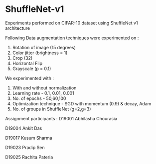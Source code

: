 # ShuffleNet-v1
Experiments performed on CIFAR-10 dataset using ShuffleNet v1 architecture 


Following Data augmentation techniques were experimented on :
1. Rotation of image (15 degrees)
2. Color jitter (brightness = 1)
3. Crop (32)
4. Horizontal Flip
5. Grayscale (p = 0.1)

We experimented with :
1. With and without normalization
2. Learning rate - 0.1, 0.01, 0.001
3. No. of epochs - 50,60,100 
4. Optimization technique - SGD with momentum (0.9) & decay, Adam
5. No. of groups in ShuffleNet (g=2,g=3)




Assignment participants : 
D19001 Abhilasha Chourasia

D19004 Ankit Das

D19017 Kusum Sharma

D19023 Pradip Sen

D19025 Rachita Pateria
